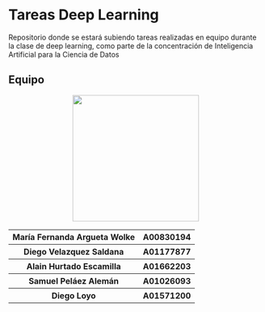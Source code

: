# Tareas Deep Learning
Repositorio donde se estará subiendo tareas realizadas en equipo durante la clase de deep learning, como parte de la concentración de Inteligencia Artificial para la Ciencia de Datos


## Equipo
<div align="center">
<img src="https://forthebadge.com/images/badges/powered-by-coders-sweat.svg" width="250px">
<table>
    <tr>
    <th> María Fernanda Argueta Wolke </th>
    <th> A00830194 </th>
    
  </tr>
    <tr>
    <th> Diego Velazquez Saldana </th>
    <th> A01177877 </th>
    
  </tr>
    <tr>
    <th> Alain Hurtado Escamilla </th>
    <th> A01662203 </th>
    
  </tr>
  <tr>
    <th> Samuel Peláez Alemán </th>
    <th> A01026093 </th>
    
  </tr>
    <tr>
    <th>Diego Loyo  </th>
    <th> A01571200 </th>
    
  </tr>
  </table>
</div>
